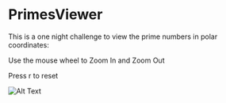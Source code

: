 # PrimesViewer
This is a one night challenge to view the prime numbers in polar coordinates:

Use the mouse wheel to Zoom In and Zoom Out

Press r to reset

![Alt Text](https://raw.githubusercontent.com/AlejandroPeralTaboada/PrimesViewer/master/video.gif)